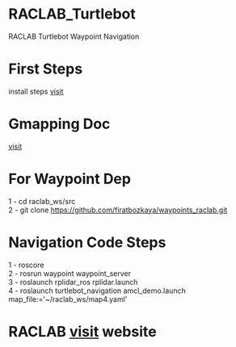 # RACLAB_Turtlebot
RACLAB Turtlebot Waypoint Navigation

# First Steps
install steps [visit](https://github.com/firatbozkaya/Turtlebot2-On-Melodic_raclab)
# Gmapping Doc
 [visit](http://wiki.ros.org/turtlebot_navigation/Tutorials/Build%20a%20map%20with%20SLAM)
# For Waypoint Dep
1 - cd raclab_ws/src <br>
2 - git clone https://github.com/firatbozkaya/waypoints_raclab.git




# Navigation Code Steps <br>
1 - roscore <br>
2 - rosrun waypoint waypoint_server <br>
3 - roslaunch rplidar_ros rplidar.launch <br>
4 - roslaunch turtlebot_navigation amcl_demo.launch map_file:='~/raclab_ws/map4.yaml' <br>

# RACLAB [visit](https://raclab.org) website <br>
